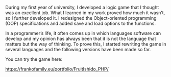 During my first year of university, I developed a logic game that I thought was an excellent job. What I learned in my work proved how much it wasn’t, so I further developed it. I redesigned the Object-oriented programming (OOP) specifications and added save and load options to the functions.

In a programmer’s life, it often comes up in which languages software can develop and my opinion has always been that it is not the language that matters but the way of thinking. To prove this, I started rewriting the game in several languages and the following versions have been made so far.

 

You can try the game here:

https://frankofamily.eu/portfolio/FruitIshido_PHP/
